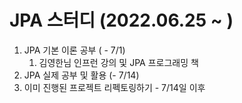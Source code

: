 # JPA 스터디 (2022.06.25 ~ )

1. JPA 기본 이론 공부 ( - 7/1)
   1. 김영한님 인프런 강의 및 JPA 프로그래밍 책
2. JPA 실제 공부 및 활용 (- 7/14)
3. 이미 진행된 프로젝트 리펙토링하기 - 7/14일 이후
